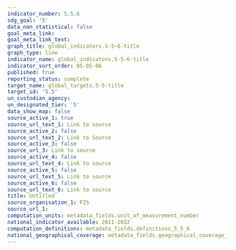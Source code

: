 ```yaml
---
indicator_number: 5.5.6
sdg_goal: '5'
data_non_statistical: false
goal_meta_link: 
goal_meta_link_text: 
graph_title: global_indicators.5-5-6-title
graph_type: line
indicator_name: global_indicators.5-5-6-title
indicator_sort_order: 05-05-06
published: true
reporting_status: complete
target_name: global_targets.5-5-title
target_id: '5.5'
un_custodian_agency:
un_designated_tier: '5'
data_show_map: false
source_active_1: true
source_url_text_1: Link to source
source_active_2: false
source_url_text_2: Link to Source
source_active_3: false
source_url_3: Link to source
source_active_4: false
source_url_text_4: Link to source
source_active_5: false
source_url_text_5: Link to source
source_active_6: false
source_url_text_6: Link to source
title: Untitled
source_organisation_1: FZS 
source_url_1: 
computation_units: metadata_fields.unit_of_measurement_number
national_indicator_available: 2011-2022
computation_definitions: metadata_fields.definitions_5_5_6
national_geographical_coverage: metadata_fields.geographical_coverage_fbih
---
```

